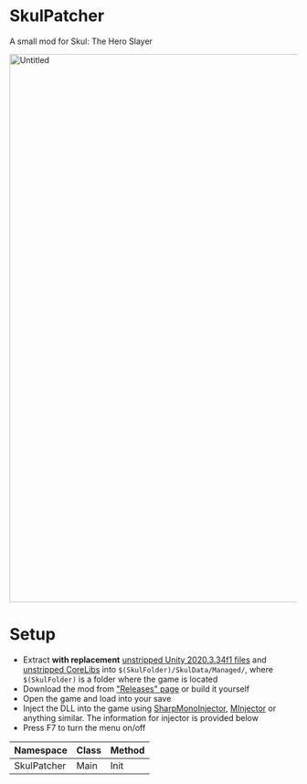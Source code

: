 # SkulPatcher
A small mod for Skul: The Hero Slayer

<img width="960" alt="Untitled" src="https://user-images.githubusercontent.com/45824078/217878024-a5992771-40e2-44dd-9aca-251c6b8c9b1e.png">

# Setup
- Extract **with replacement** [unstripped Unity 2020.3.34f1 files](https://unity.bepinex.dev/libraries/2020.3.34.zip) and [unstripped CoreLibs](https://unity.bepinex.dev/corlibs/2020.3.34.zip) into `$(SkulFolder)/SkulData/Managed/`, where `$(SkulFolder)` is a folder where the game is located
- Download the mod from ["Releases" page](https://github.com/limtis0/SkulPatcher/releases) or build it yourself
- Open the game and load into your save
- Inject the DLL into the game using [SharpMonoInjector](https://github.com/warbler/SharpMonoInjector), [MInjector](https://github.com/EquiFox/MInjector) or anything similar. The information for injector is provided below
- Press F7 to turn the menu on/off

| Namespace | Class | Method |
| --------- | ----- | ------ |
| SkulPatcher | Main | Init |
